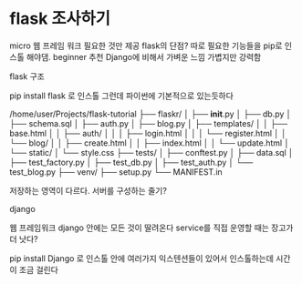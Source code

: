 # flask 조사하기
micro 웹 프레임 워크
필요한 것만 제공
flask의 단점? 따로 필요한 기능들을 pip로 인스톨 해야댐.
beginner 추천
Django에 비해서 가벼운 느낌
가볍지만 강력함

flask 구조

pip install flask 로 인스톨
그런데 파이썬에 기본적으로 있는듯하다

/home/user/Projects/flask-tutorial
├── flaskr/
│   ├── __init__.py
│   ├── db.py
│   ├── schema.sql
│   ├── auth.py
│   ├── blog.py
│   ├── templates/
│   │   ├── base.html
│   │   ├── auth/
│   │   │   ├── login.html
│   │   │   └── register.html
│   │   └── blog/
│   │       ├── create.html
│   │       ├── index.html
│   │       └── update.html
│   └── static/
│       └── style.css
├── tests/
│   ├── conftest.py
│   ├── data.sql
│   ├── test_factory.py
│   ├── test_db.py
│   ├── test_auth.py
│   └── test_blog.py
├── venv/
├── setup.py
└── MANIFEST.in

저장하는 영역이 다르다. 서버를 구성하는 줄기?



django 

웹 프레임워크
django 안에는 모든 것이 딸려온다
service를 직접 운영할 때는 장고가 더 낫다?

pip install Django 로 인스톨
안에 여러가지 익스텐션들이 있어서 인스톨하는데 시간이 조금 걸린다
